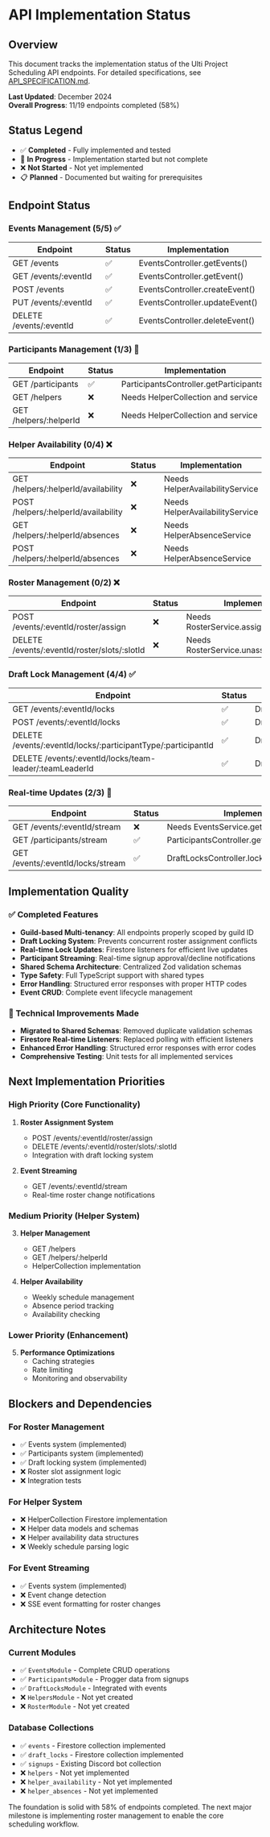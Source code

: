 # API Implementation Status

## Overview

This document tracks the implementation status of the Ulti Project Scheduling API endpoints. For detailed specifications, see [API_SPECIFICATION.md](./API_SPECIFICATION.md).

**Last Updated**: December 2024  
**Overall Progress**: 11/19 endpoints completed (58%)

## Status Legend

- ✅ **Completed** - Fully implemented and tested
- 🚧 **In Progress** - Implementation started but not complete  
- ❌ **Not Started** - Not yet implemented
- 📋 **Planned** - Documented but waiting for prerequisites

## Endpoint Status

### Events Management (5/5) ✅

| Endpoint | Status | Implementation |
|----------|--------|----------------|
| GET /events | ✅ | EventsController.getEvents() |
| GET /events/:eventId | ✅ | EventsController.getEvent() |
| POST /events | ✅ | EventsController.createEvent() |
| PUT /events/:eventId | ✅ | EventsController.updateEvent() |
| DELETE /events/:eventId | ✅ | EventsController.deleteEvent() |

### Participants Management (1/3) 🚧

| Endpoint | Status | Implementation |
|----------|--------|----------------|
| GET /participants | ✅ | ParticipantsController.getParticipants() |
| GET /helpers | ❌ | Needs HelperCollection and service |
| GET /helpers/:helperId | ❌ | Needs HelperCollection and service |

### Helper Availability (0/4) ❌

| Endpoint | Status | Implementation |
|----------|--------|----------------|
| GET /helpers/:helperId/availability | ❌ | Needs HelperAvailabilityService |
| POST /helpers/:helperId/availability | ❌ | Needs HelperAvailabilityService |
| GET /helpers/:helperId/absences | ❌ | Needs HelperAbsenceService |
| POST /helpers/:helperId/absences | ❌ | Needs HelperAbsenceService |

### Roster Management (0/2) ❌

| Endpoint | Status | Implementation |
|----------|--------|----------------|
| POST /events/:eventId/roster/assign | ❌ | Needs RosterService.assignParticipant() |
| DELETE /events/:eventId/roster/slots/:slotId | ❌ | Needs RosterService.unassignParticipant() |

### Draft Lock Management (4/4) ✅

| Endpoint | Status | Implementation |
|----------|--------|----------------|
| GET /events/:eventId/locks | ✅ | DraftLocksController.getEventLocks() |
| POST /events/:eventId/locks | ✅ | DraftLocksController.createLock() |
| DELETE /events/:eventId/locks/:participantType/:participantId | ✅ | DraftLocksController.releaseLock() |
| DELETE /events/:eventId/locks/team-leader/:teamLeaderId | ✅ | DraftLocksController.releaseTeamLeaderLocks() |

### Real-time Updates (2/3) 🚧

| Endpoint | Status | Implementation |
|----------|--------|----------------|
| GET /events/:eventId/stream | ❌ | Needs EventsService.getEventStream() |
| GET /participants/stream | ✅ | ParticipantsController.getParticipantsStream() |
| GET /events/:eventId/locks/stream | ✅ | DraftLocksController.lockUpdatesStream() |

## Implementation Quality

### ✅ Completed Features

- **Guild-based Multi-tenancy**: All endpoints properly scoped by guild ID
- **Draft Locking System**: Prevents concurrent roster assignment conflicts
- **Real-time Lock Updates**: Firestore listeners for efficient live updates  
- **Participant Streaming**: Real-time signup approval/decline notifications
- **Shared Schema Architecture**: Centralized Zod validation schemas
- **Type Safety**: Full TypeScript support with shared types
- **Error Handling**: Structured error responses with proper HTTP codes
- **Event CRUD**: Complete event lifecycle management

### 🔧 Technical Improvements Made

- **Migrated to Shared Schemas**: Removed duplicate validation schemas
- **Firestore Real-time Listeners**: Replaced polling with efficient listeners
- **Enhanced Error Handling**: Structured error responses with error codes
- **Comprehensive Testing**: Unit tests for all implemented services

## Next Implementation Priorities

### High Priority (Core Functionality)

1. **Roster Assignment System**
   - POST /events/:eventId/roster/assign
   - DELETE /events/:eventId/roster/slots/:slotId
   - Integration with draft locking system

2. **Event Streaming**
   - GET /events/:eventId/stream
   - Real-time roster change notifications

### Medium Priority (Helper System)

3. **Helper Management**
   - GET /helpers
   - GET /helpers/:helperId
   - HelperCollection implementation

4. **Helper Availability**
   - Weekly schedule management
   - Absence period tracking
   - Availability checking

### Lower Priority (Enhancement)

5. **Performance Optimizations**
   - Caching strategies
   - Rate limiting
   - Monitoring and observability

## Blockers and Dependencies

### For Roster Management

- ✅ Events system (implemented)
- ✅ Participants system (implemented)  
- ✅ Draft locking system (implemented)
- ❌ Roster slot assignment logic
- ❌ Integration tests

### For Helper System  

- ❌ HelperCollection Firestore implementation
- ❌ Helper data models and schemas
- ❌ Helper availability data structures
- ❌ Weekly schedule parsing logic

### For Event Streaming

- ✅ Events system (implemented)
- ❌ Event change detection
- ❌ SSE event formatting for roster changes

## Architecture Notes

### Current Modules

- ✅ `EventsModule` - Complete CRUD operations
- ✅ `ParticipantsModule` - Progger data from signups
- ✅ `DraftLocksModule` - Integrated with events
- ❌ `HelpersModule` - Not yet created
- ❌ `RosterModule` - Not yet created

### Database Collections

- ✅ `events` - Firestore collection implemented
- ✅ `draft_locks` - Firestore collection implemented  
- ✅ `signups` - Existing Discord bot collection
- ❌ `helpers` - Not yet implemented
- ❌ `helper_availability` - Not yet implemented
- ❌ `helper_absences` - Not yet implemented

The foundation is solid with 58% of endpoints completed. The next major milestone is implementing roster management to enable the core scheduling workflow.
